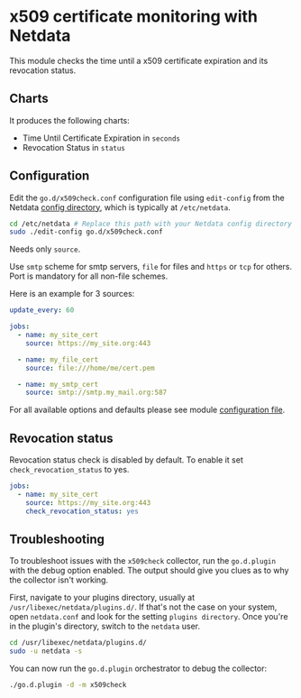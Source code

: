 <!--
title: "x509 certificate monitoring with Netdata"
custom_edit_url: https://github.com/netdata/go.d.plugin/edit/master/modules/x509check/README.md
sidebar_label: "x509 certificates"
-->

# x509 certificate monitoring with Netdata

This module checks the time until a x509 certificate expiration and its revocation status.

## Charts

It produces the following charts:

- Time Until Certificate Expiration in `seconds`
- Revocation Status in `status`

## Configuration

Edit the `go.d/x509check.conf` configuration file using `edit-config` from the
Netdata [config directory](https://learn.netdata.cloud/docs/configure/nodes), which is typically at `/etc/netdata`.

```bash
cd /etc/netdata # Replace this path with your Netdata config directory
sudo ./edit-config go.d/x509check.conf
```

Needs only `source`.

Use `smtp` scheme for smtp servers, `file` for files and `https` or `tcp` for others. Port is mandatory for all non-file
schemes.

Here is an example for 3 sources:

```yaml
update_every: 60

jobs:
  - name: my_site_cert
    source: https://my_site.org:443

  - name: my_file_cert
    source: file:///home/me/cert.pem

  - name: my_smtp_cert
    source: smtp://smtp.my_mail.org:587
```

For all available options and defaults please see
module [configuration file](https://github.com/netdata/go.d.plugin/blob/master/config/go.d/x509check.conf).

## Revocation status

Revocation status check is disabled by default. To enable it set `check_revocation_status` to yes.

```yaml
jobs:
  - name: my_site_cert
    source: https://my_site.org:443
    check_revocation_status: yes
```

## Troubleshooting

To troubleshoot issues with the `x509check` collector, run the `go.d.plugin` with the debug option enabled. The output
should give you clues as to why the collector isn't working.

First, navigate to your plugins directory, usually at `/usr/libexec/netdata/plugins.d/`. If that's not the case on your
system, open `netdata.conf` and look for the setting `plugins directory`. Once you're in the plugin's directory, switch
to the `netdata` user.

```bash
cd /usr/libexec/netdata/plugins.d/
sudo -u netdata -s
```

You can now run the `go.d.plugin` orchestrator to debug the collector:

```bash
./go.d.plugin -d -m x509check
```
